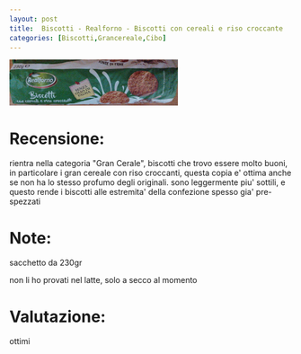 ```yaml
---
layout: post
title:  Biscotti - Realforno - Biscotti con cereali e riso croccante
categories: [Biscotti,Grancereale,Cibo]
---
```


<img src="../images/biscotti/bisc-lidl-cerealiriso.png"  width="300">

# Recensione:
rientra nella categoria "Gran Cerale", biscotti che trovo essere molto buoni,
in particolare i gran cereale con riso croccanti,
questa copia e' ottima anche se non ha lo stesso profumo degli originali.
sono leggermente piu' sottili, e questo rende i biscotti alle estremita' della confezione spesso gia' pre-spezzati

# Note:

sacchetto da 230gr

non li ho provati nel latte, solo a secco al momento

# Valutazione:

ottimi
